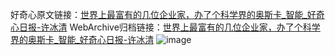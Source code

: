 好奇心原文链接：[世界上最富有的几位企业家，办了个科学界的奥斯卡_智能_好奇心日报-许冰清](https://www.qdaily.com/articles/3631.html)
WebArchive归档链接：[世界上最富有的几位企业家，办了个科学界的奥斯卡_智能_好奇心日报-许冰清](http://web.archive.org/web/20190623152613/https://www.qdaily.com/articles/3631.html)
![image](http://ww3.sinaimg.cn/large/007d5XDpgy1g3vcrj7yttj30u03re1kx)